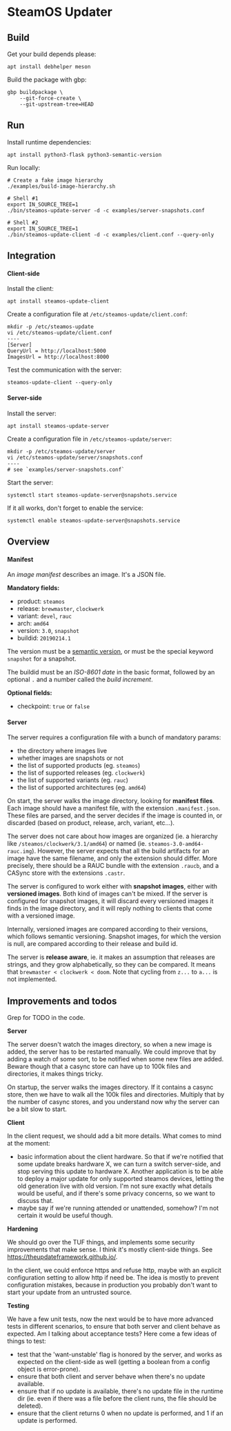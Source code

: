 SteamOS Updater
===============


Build
-----

Get your build depends please:

    apt install debhelper meson

Build the package with gbp:

    gbp buildpackage \
        --git-force-create \
        --git-upstream-tree=HEAD



Run
---

Install runtime dependencies:

    apt install python3-flask python3-semantic-version

Run locally:

    # Create a fake image hierarchy
    ./examples/build-image-hierarchy.sh

    # Shell #1
    export IN_SOURCE_TREE=1
    ./bin/steamos-update-server -d -c examples/server-snapshots.conf

    # Shell #2
    export IN_SOURCE_TREE=1
    ./bin/steamos-update-client -d -c examples/client.conf --query-only



Integration
-----------

#### Client-side

Install the client:

    apt install steamos-update-client

Create a configuration file at `/etc/steamos-update/client.conf`:

    mkdir -p /etc/steamos-update
    vi /etc/steamos-update/client.conf
    ----
    [Server]
    QueryUrl = http://localhost:5000
    ImagesUrl = http://localhost:8000

Test the communication with the server:

    steamos-update-client --query-only

#### Server-side

Install the server:

    apt install steamos-update-server

Create a configuration file in `/etc/steamos-update/server`:

    mkdir -p /etc/steamos-update/server
    vi /etc/steamos-update/server/snapshots.conf
    ----
    # see `examples/server-snapshots.conf`

Start the server:

    systemctl start steamos-update-server@snapshots.service

If it all works, don't forget to enable the service:

    systemctl enable steamos-update-server@snapshots.service



Overview
--------

#### Manifest

An *image manifest* describes an image. It's a JSON file.

**Mandatory fields:**
- product: `steamos`
- release: `brewmaster`, `clockwerk`
- variant: `devel`, `rauc`
- arch: `amd64`
- version: `3.0`, `snapshot`
- buildid: `20190214.1`

The version must be a [semantic version](https://semver.org/), or must be the
special keyword `snapshot` for a snapshot.

The buildid must be an *ISO-8601 date* in the basic format, followed by an
optional `.` and a number called the *build increment*.

**Optional fields:**
- checkpoint: `true` or `false`

#### Server

The server requires a configuration file with a bunch of mandatory params:
- the directory where images live
- whether images are snapshots or not
- the list of supported products (eg. `steamos`)
- the list of supported releases (eg. `clockwerk`)
- the list of supported variants (eg. `rauc`)
- the list of supported architectures (eg. `amd64`)

On start, the server walks the image directory, looking for **manifest files**.
Each image should have a manifest file, with the extension `.manifest.json`.
These files are parsed, and the server decides if the image is counted in, or
discarded (based on product, release, arch, variant, etc...).

The server does not care about how images are organized (ie. a hierarchy like
`/steamos/clockwerk/3.1/amd64`) or named (ie. `steamos-3.0-amd64-rauc.img`).
However, the server expects that all the build artifacts for an image have the
same filename, and only the extension should differ. More precisely, there
should be a RAUC bundle with the extension `.raucb`, and a CASync store with
the extensions `.castr`.

The server is configured to work either with **snapshot images**, either with
**versioned images**. Both kind of images can't be mixed. If the server is
configured for snapshot images, it will discard every versioned images it
finds in the image directory, and it will reply nothing to clients that come
with a versioned image.

Internally, versioned images are compared according to their versions, which
follows semantic versioning. Snapshot images, for which the version is null,
are compared according to their release and build id.

The server is **release aware**, ie. it makes an assumption that releases are
strings, and they grow alphabetically, so they can be compared. It means that
`brewmaster < clockwerk < doom`. Note that cycling from `z...` to `a...` is not
implemented.



Improvements and todos
----------------------

Grep for TODO in the code.

**Server**

The server doesn't watch the images directory, so when a new image is added, the
server has to be restarted manually. We could improve that by adding a watch of
some sort, to be notified when some new files are added. Beware though that a
casync store can have up to 100k files and directories, it makes things tricky.

On startup, the server walks the images directory. If it contains a casync
store, then we have to walk all the 100k files and directories. Multiply that
by the number of casync stores, and you understand now why the server can be a
bit slow to start.

**Client**

In the client request, we should add a bit more details. What comes to mind at
the moment:
- basic information about the client hardware. So that if we're notified that
  some update breaks hardware X, we can turn a switch server-side, and stop
  serving this update to hardware X. Another application is to be able to
  deploy a major update for only supported steamos devices, letting the old
  generation live with old version. I'm not sure exactly what details would
  be useful, and if there's some privacy concerns, so we want to discuss that.
- maybe say if we're running attended or unattended, somehow? I'm not certain
  it would be useful though.

**Hardening**

We should go over the TUF things, and implements some security improvements
that make sense. I think it's mostly client-side things. See
<https://theupdateframework.github.io/>.

In the client, we could enforce https and refuse http, maybe with an explicit
configuration setting to allow http if need be. The idea is mostly to prevent
configuration mistakes, because in production you probably don't want to start
your update from an untrusted source.

**Testing**

We have a few unit tests, now the next would be to have more advanced tests in
different scenarios, to ensure that both server and client behave as expected.
Am I talking about acceptance tests? Here come a few ideas of things to test:
- test that the 'want-unstable' flag is honored by the server, and works as
  expected on the client-side as well (getting a boolean from a config object
  is error-prone).
- ensure that both client and server behave when there's no update available.
- ensure that if no update is available, there's no update file in the runtime
  dir (ie. even if there was a file before the client runs, the file should be
  deleted).
- ensure that the client returns 0 when no update is performed, and 1 if an
  update is performed.
